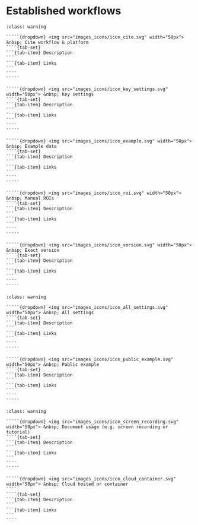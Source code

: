 # Established workflows


``````{admonition} Minimal 
:class: warning

`````{dropdown} <img src="images_icons/icon_cite.svg" width="50px"> &nbsp; Cite workflow & platform
````{tab-set}
```{tab-item} Description
```
```{tab-item} Links
```
````
````` 

`````{dropdown} <img src="images_icons/icon_key_settings.svg" width="50px"> &nbsp; Key settings
````{tab-set}
```{tab-item} Description
```
```{tab-item} Links
```
````
````` 

`````{dropdown} <img src="images_icons/icon_example.svg" width="50px"> &nbsp; Example data
````{tab-set}
```{tab-item} Description
```
```{tab-item} Links
```
````
````` 

`````{dropdown} <img src="images_icons/icon_roi.svg" width="50px"> &nbsp; Manual ROIs
````{tab-set}
```{tab-item} Description
```
```{tab-item} Links
```
````
````` 

`````{dropdown} <img src="images_icons/icon_version.svg" width="50px"> &nbsp; Exact version
````{tab-set}
```{tab-item} Description
```
```{tab-item} Links
```
````
````` 

``````

``````{admonition} Recommended
:class: warning

`````{dropdown} <img src="images_icons/icon_all_settings.svg" width="50px"> &nbsp; All settings
````{tab-set}
```{tab-item} Description
```
```{tab-item} Links
```
````
````` 

`````{dropdown} <img src="images_icons/icon_public_example.svg" width="50px"> &nbsp; Public example
````{tab-set}
```{tab-item} Description
```
```{tab-item} Links
```
````
````` 

``````

``````{admonition} Ideal
:class: warning

`````{dropdown} <img src="images_icons/icon_screen_recording.svg" width="50px"> &nbsp; Document usage (e.g. screen recording or tutorial)
````{tab-set}
```{tab-item} Description
```
```{tab-item} Links
```
````
````` 

`````{dropdown} <img src="images_icons/icon_cloud_container.svg" width="50px"> &nbsp; Cloud hosted or container
````` 
````{tab-set}
```{tab-item} Description
```
```{tab-item} Links
```
````

``````

<!--Notes which will not be shown on the actual page-->